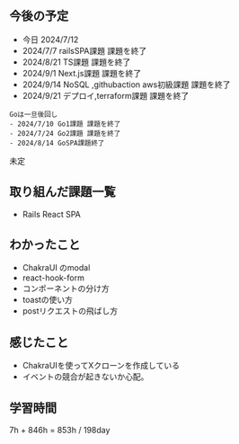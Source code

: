## 今後の予定
- 今日 2024/7/12
- 2024/7/7 railsSPA課題 課題を終了
- 2024/8/21 TS課題 課題を終了
- 2024/9/1 Next.js課題 課題を終了
- 2024/9/14 NoSQL ,githubaction aws初級課題 課題を終了
- 2024/9/21 デプロイ,terraform課題 課題を終了

~~~
Goは一旦後回し
- 2024/7/10 Go1課題 課題を終了
- 2024/7/24 Go2課題 課題を終了
- 2024/8/14 GoSPA課題終了
~~~
未定

## 取り組んだ課題一覧
- Rails React SPA
## わかったこと
- ChakraUI のmodal
- react-hook-form
- コンポーネントの分け方
- toastの使い方
- postリクエストの飛ばし方
## 感じたこと
- ChakraUIを使ってXクローンを作成している
- イベントの競合が起きないか心配。
## 学習時間
7h + 846h
= 853h  / 198day